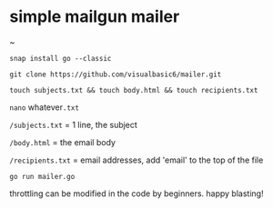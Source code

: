 # simple mailgun mailer

~

`snap install go --classic`

`git clone https://github.com/visualbasic6/mailer.git`

`touch subjects.txt && touch body.html && touch recipients.txt`

`nano` whatever`.txt`

`/subjects.txt` = 1 line, the subject

`/body.html` = the email body

`/recipients.txt` = email addresses, add 'email' to the top of the file

`go run mailer.go`

throttling can be modified in the code by beginners. happy blasting!
